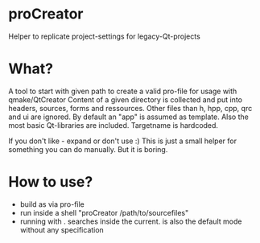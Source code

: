 # proCreator
Helper to replicate project-settings for legacy-Qt-projects

# What?
A tool to start with given path to create a valid pro-file for usage with qmake/QtCreator
Content of a given directory is collected and put into headers, sources, forms and ressources. Other files than h, hpp, cpp, qrc and ui are ignored.
By default an "app" is assumed as template. Also the most basic Qt-libraries are included. Targetname is hardcoded.

If you don't like - expand or don't use :)
This is just a small helper for something you can do manually. But it is boring.

# How to use?
- build as via pro-file
- run inside a shell "proCreator /path/to/sourcefiles"
- running with . searches inside the current. is also the default mode without any specification
